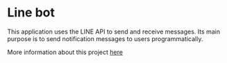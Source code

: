 # Line bot

This application uses the LINE API to send and receive messages. Its main purpose is to send notification messages to users programmatically.

More information about this project [here](https://articles.maximemoreillon.com/articles/86/)
